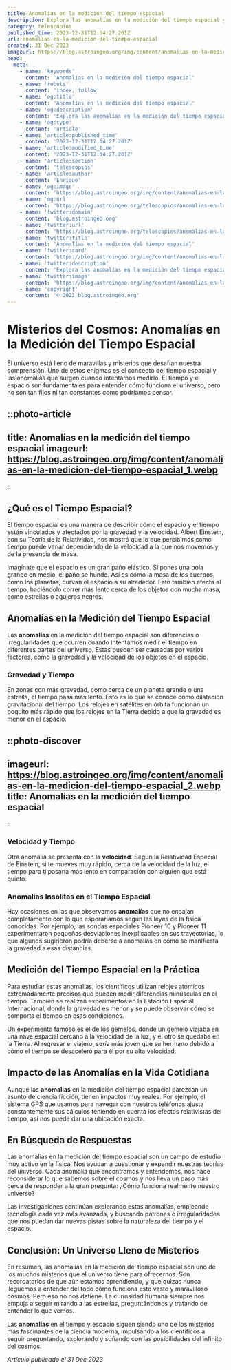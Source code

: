 ```yaml
---
title: Anomalías en la medición del tiempo espacial
description: Explora las anomalías en la medición del tiempo espacial y comprende su impacto en la astronomía moderna y la navegación cósmica.
category: telescopios
published_time: 2023-12-31T12:04:27.201Z
url: anomalias-en-la-medicion-del-tiempo-espacial
created: 31 Dec 2023
imageUrl: https://blog.astroingeo.org/img/content/anomalias-en-la-medicion-del-tiempo-espacial_1.webp
head:
  meta:
    - name: 'keywords'
      content: 'Anomalías en la medición del tiempo espacial'
    - name: 'robots'
      content: 'index, follow'
    - name: 'og:title'
      content: 'Anomalías en la medición del tiempo espacial'
    - name: 'og:description'
      content: 'Explora las anomalías en la medición del tiempo espacial y comprende su impacto en la astronomía moderna y la navegación cósmica.'
    - name: 'og:type'
      content: 'article'
    - name: 'article:published_time'
      content: '2023-12-31T12:04:27.201Z'
    - name: 'article:modified_time'
      content: '2023-12-31T12:04:27.201Z'
    - name: 'article:section'
      content: 'telescopios'
    - name: 'article:author'
      content: 'Enrique'
    - name: 'og:image'
      content: 'https://blog.astroingeo.org/img/content/anomalias-en-la-medicion-del-tiempo-espacial_1.webp'
    - name: 'og:url'
      content: 'https://blog.astroingeo.org/telescopios/anomalias-en-la-medicion-del-tiempo-espacial'
    - name: 'twitter:domain'
      content: 'blog.astroingeo.org'
    - name: 'twitter:url'
      content: 'https://blog.astroingeo.org/telescopios/anomalias-en-la-medicion-del-tiempo-espacial'
    - name: 'twitter:title'
      content: 'Anomalías en la medición del tiempo espacial'
    - name: 'twitter:card'
      content: 'https://blog.astroingeo.org/img/content/anomalias-en-la-medicion-del-tiempo-espacial_1.webp'
    - name: 'twitter:description'
      content: 'Explora las anomalías en la medición del tiempo espacial y comprende su impacto en la astronomía moderna y la navegación cósmica.'
    - name: 'twitter:image'
      content: 'https://blog.astroingeo.org/img/content/anomalias-en-la-medicion-del-tiempo-espacial_1.webp'
    - name: 'copyright'
      content: '© 2023 blog.astroingeo.org'
---
```

# Misterios del Cosmos: Anomalías en la Medición del Tiempo Espacial

El universo está lleno de maravillas y misterios que desafían nuestra comprensión. Uno de estos enigmas es el concepto del tiempo espacial y las anomalías que surgen cuando intentamos medirlo. El tiempo y el espacio son fundamentales para entender cómo funciona el universo, pero no son tan fijos ni tan constantes como podríamos pensar.

::photo-article
---
title: Anomalías en la medición del tiempo espacial
imageurl: https://blog.astroingeo.org/img/content/anomalias-en-la-medicion-del-tiempo-espacial_1.webp
---
::

## ¿Qué es el Tiempo Espacial?

El tiempo espacial es una manera de describir cómo el espacio y el tiempo están vinculados y afectados por la gravedad y la velocidad. Albert Einstein, con su Teoría de la Relatividad, nos mostró que lo que percibimos como tiempo puede variar dependiendo de la velocidad a la que nos movemos y de la presencia de masa.

Imagínate que el espacio es un gran paño elástico. Si pones una bola grande en medio, el paño se hunde. Así es como la masa de los cuerpos, como los planetas, curvan el espacio a su alrededor. Esto también afecta al tiempo, haciéndolo correr más lento cerca de los objetos con mucha masa, como estrellas o agujeros negros.

## Anomalías en la Medición del Tiempo Espacial

Las **anomalías** en la medición del tiempo espacial son diferencias o irregularidades que ocurren cuando intentamos medir el tiempo en diferentes partes del universo. Estas pueden ser causadas por varios factores, como la gravedad y la velocidad de los objetos en el espacio.

### Gravedad y Tiempo

En zonas con más gravedad, como cerca de un planeta grande o una estrella, el tiempo pasa más lento. Esto es lo que se conoce como dilatación gravitacional del tiempo. Los relojes en satélites en órbita funcionan un poquito más rápido que los relojes en la Tierra debido a que la gravedad es menor en el espacio.


::photo-discover
---
imageurl: https://blog.astroingeo.org/img/content/anomalias-en-la-medicion-del-tiempo-espacial_2.webp
title: Anomalías en la medición del tiempo espacial
---
::

### Velocidad y Tiempo

Otra anomalía se presenta con la **velocidad**. Según la Relatividad Especial de Einstein, si te mueves muy rápido, cerca de la velocidad de la luz, el tiempo para ti pasaría más lento en comparación con alguien que está quieto.

### Anomalías Insólitas en el Tiempo Espacial

Hay ocasiones en las que observamos __anomalías__ que no encajan completamente con lo que esperaríamos según las leyes de la física conocidas. Por ejemplo, las sondas espaciales Pioneer 10 y Pioneer 11 experimentaron pequeñas desviaciones inexplicables en sus trayectorias, lo que algunos sugirieron podría deberse a anomalías en cómo se manifiesta la gravedad a esas distancias.

## Medición del Tiempo Espacial en la Práctica

Para estudiar estas anomalías, los científicos utilizan relojes atómicos extremadamente precisos que pueden medir diferencias minúsculas en el tiempo. También se realizan experimentos en la Estación Espacial Internacional, donde la gravedad es menor y se puede observar cómo se comporta el tiempo en esas condiciones.

Un experimento famoso es el de los gemelos, donde un gemelo viajaba en una nave espacial cercano a la velocidad de la luz, y el otro se quedaba en la Tierra. Al regresar el viajero, sería más joven que su hermano debido a cómo el tiempo se desaceleró para él por su alta velocidad.

## Impacto de las Anomalías en la Vida Cotidiana

Aunque las **anomalías** en la medición del tiempo espacial parezcan un asunto de ciencia ficción, tienen impactos muy reales. Por ejemplo, el sistema GPS que usamos para navegar con nuestros teléfonos ajusta constantemente sus cálculos teniendo en cuenta los efectos relativistas del tiempo, así nos puede dar una ubicación exacta.

## En Búsqueda de Respuestas

Las anomalías en la medición del tiempo espacial son un campo de estudio muy activo en la física. Nos ayudan a cuestionar y expandir nuestras teorías del universo. Cada anomalía que encontramos y entendemos, nos hace reconsiderar lo que sabemos sobre el cosmos y nos lleva un paso más cerca de responder a la gran pregunta: ¿Cómo funciona realmente nuestro universo?

Las investigaciones continúan explorando estas anomalías, empleando tecnología cada vez más avanzada, y buscando patrones o irregularidades que nos puedan dar nuevas pistas sobre la naturaleza del tiempo y el espacio.

## Conclusión: Un Universo Lleno de Misterios

En resumen, las anomalías en la medición del tiempo espacial son uno de los muchos misterios que el universo tiene para ofrecernos. Son recordatorios de que aún estamos aprendiendo, y que quizás nunca lleguemos a entender del todo cómo funciona este vasto y maravilloso cosmos. Pero eso no nos detiene. La curiosidad humana siempre nos empuja a seguir mirando a las estrellas, preguntándonos y tratando de entender lo que vemos.

Las **anomalías** en el tiempo y espacio siguen siendo uno de los misterios más fascinantes de la ciencia moderna, impulsando a los científicos a seguir preguntando, explorando y soñando con las posibilidades del infinito del cosmos.

_Artículo publicado el 31 Dec 2023_